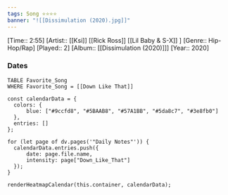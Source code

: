 ```yaml
---
tags: Song ⭐⭐⭐⭐ 
banner: "![[Dissimulation (2020).jpg]]"
---
```

[Time:: 2:55]
[Artist:: [[Ksi]] [[Rick Ross]] [[Lil Baby & S-X]] ]
[Genre:: Hip-Hop/Rap]
[Played:: 2]
[Album:: [[Dissimulation (2020)]]]
[Year:: 2020]
### Dates
````dataview
TABLE Favorite_Song
WHERE Favorite_Song = [[Down Like That]]
````
  ```dataviewjs
const calendarData = { 
	colors: { 
		blue: ["#9ccfd8", "#5BAAB8", "#57A1BB", "#5da8c7", "#3e8fb0"] 
	}, 
	entries: [] 
}; 

for (let page of dv.pages('"Daily Notes"')) { 
	calendarData.entries.push({ 
		date: page.file.name, 
		intensity: page["Down_Like_That"]
	}); 
} 

renderHeatmapCalendar(this.container, calendarData);
```
